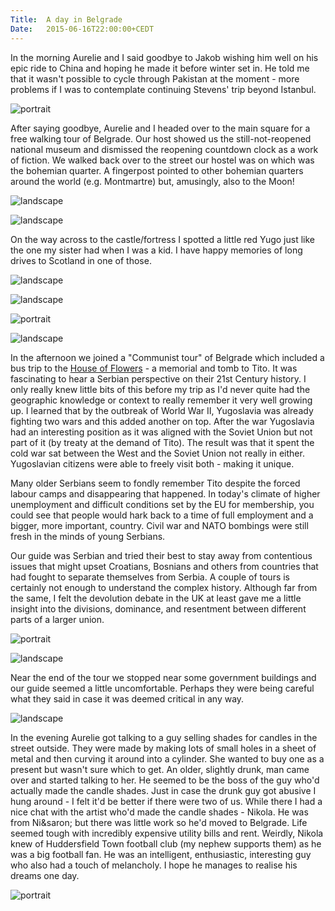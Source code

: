 ```yaml
---
Title:	A day in Belgrade
Date:	2015-06-16T22:00:00+CEDT
---
```


In the morning Aurelie and I said goodbye to Jakob wishing him well on his epic ride to China and hoping he made it before winter set in. He told me that it wasn't possible to cycle through Pakistan at the moment - more problems if I was to contemplate continuing Stevens' trip beyond Istanbul.

![portrait](https://farm1.staticflickr.com/551/19447628942_0c666c1e5c.jpg "Jakob with his full set of Ortleib panniers heading to China")

After saying goodbye, Aurelie and I headed over to the main square for a free walking tour of Belgrade. Our host showed us the still-not-reopened national museum and dismissed the reopening countdown clock as a work of fiction. We walked back over to the street our hostel was on which was the bohemian quarter. A fingerpost pointed to other bohemian quarters around the world (e.g. Montmartre) but, amusingly, also to the Moon!

![landscape](https://farm1.staticflickr.com/310/18831456234_d97336b588.jpg "Belgrade free walking tour")

![landscape](https://farm1.staticflickr.com/320/19267818259_f5d332038d.jpg "Directions to bohemian quarters and the Moon")

On the way across to the castle/fortress I spotted a little red Yugo just like the one my sister had when I was a kid. I have happy memories of long drives to Scotland in one of those.

![landscape](https://farm1.staticflickr.com/291/19266399630_39eed4144d.jpg "Little red Yugo")

![landscape](https://farm1.staticflickr.com/508/18833359823_306bf8277d.jpg "Chess in the park at the castle/fortress")

![portrait](https://farm1.staticflickr.com/496/19266425200_f13897d2ee.jpg "Kristina - walking tour guide")

![landscape](https://farm1.staticflickr.com/346/19447671612_df68ff63ec.jpg "Red umbrellas")

In the afternoon we joined a "Communist tour" of Belgrade which included a bus trip to the [House of Flowers](https://en.wikipedia.org/wiki/House_of_Flowers_%28mausoleum%29) - a memorial and tomb to Tito. It was fascinating to hear a Serbian perspective on their 21st Century history. I only really knew little bits of this before my trip as I'd never quite had the geographic knowledge or context to really remember it very well growing up. I learned that by the outbreak of World War II, Yugoslavia was already fighting two wars and this added another on top. After the war Yugoslavia had an interesting position as it was aligned with the Soviet Union but not part of it (by treaty at the demand of Tito). The result was that it spent the cold war sat between the West and the Soviet Union not really in either. Yugoslavian citizens were able to freely visit both - making it unique.

Many older Serbians seem to fondly remember Tito despite the forced labour camps and disappearing that happened. In today's climate of higher unemployment and difficult conditions set by the EU for membership, you could see that people would hark back to a time of full employment and a bigger, more important, country. Civil war and NATO bombings were still fresh in the minds of young Serbians.

Our guide was Serbian and tried their best to stay away from contentious issues that might upset Croatians, Bosnians and others from countries that had fought to separate themselves from Serbia. A couple of tours is certainly not enough to understand the complex history. Although far from the same, I felt the devolution debate in the UK at least gave me a little insight into the divisions, dominance, and resentment between different parts of a larger union.

![portrait](https://farm1.staticflickr.com/457/19427928376_44627de651.jpg "Communist-era 'Relays of Youth' given as presents to Tito after being used a bit like Olympic torches.")

![landscape](https://farm1.staticflickr.com/553/18831515524_dcd388bdc0.jpg "Nato bombing in Belgrade")

Near the end of the tour we stopped near some government buildings and our guide seemed a little uncomfortable. Perhaps they were being careful what they said in case it was deemed critical in any way.

![landscape](https://farm1.staticflickr.com/351/19266452330_efd678a699.jpg "Serbian Parliament")

In the evening Aurelie got talking to a guy selling shades for candles in the street outside. They were made by making lots of small holes in a sheet of metal and then curving it around into a cylinder. She wanted to buy one as a present but wasn't sure which to get. An older, slightly drunk, man came over and started talking to her. He seemed to be the boss of the guy who'd actually made the candle shades. Just in case the drunk guy got abusive I hung around - I felt it'd be better if there were two of us. While there I had a nice chat with the artist who'd made the candle shades - Nikola. He was from Ni&saron; but there was little work so he'd moved to Belgrade. Life seemed tough with incredibly expensive utility bills and rent. Weirdly, Nikola knew of Huddersfield Town football club (my nephew supports them) as he was a big football fan. He was an intelligent, enthusiastic, interesting guy who also had a touch of melancholy. I hope he manages to realise his dreams one day.

![portrait](https://farm1.staticflickr.com/379/19427952396_8a357aa644.jpg "Nikola")